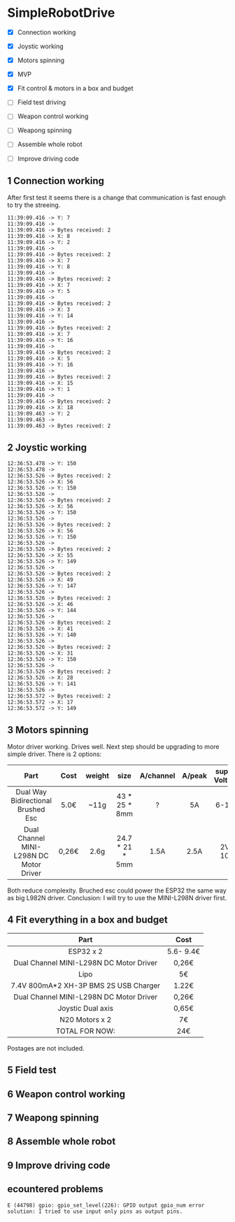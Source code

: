 # SimpleRobotDrive

- [x] Connection working
- [x] Joystic working 
- [x] Motors spinning
- [x] MVP
- [x] Fit control & motors in a box and budget
- [ ] Field test driving
- [ ] Weapon control working
- [ ] Weapong spinning
- [ ] Assemble whole robot
- [ ] Improve driving code


## 1 Connection working
After first test it seems there is a change that communication is fast enough to try the streeing.
```
11:39:09.416 -> Y: 7
11:39:09.416 -> 
11:39:09.416 -> Bytes received: 2
11:39:09.416 -> X: 8
11:39:09.416 -> Y: 2
11:39:09.416 -> 
11:39:09.416 -> Bytes received: 2
11:39:09.416 -> X: 7
11:39:09.416 -> Y: 8
11:39:09.416 -> 
11:39:09.416 -> Bytes received: 2
11:39:09.416 -> X: 7
11:39:09.416 -> Y: 5
11:39:09.416 -> 
11:39:09.416 -> Bytes received: 2
11:39:09.416 -> X: 3
11:39:09.416 -> Y: 14
11:39:09.416 -> 
11:39:09.416 -> Bytes received: 2
11:39:09.416 -> X: 7
11:39:09.416 -> Y: 16
11:39:09.416 -> 
11:39:09.416 -> Bytes received: 2
11:39:09.416 -> X: 5
11:39:09.416 -> Y: 16
11:39:09.416 -> 
11:39:09.416 -> Bytes received: 2
11:39:09.416 -> X: 15
11:39:09.416 -> Y: 1
11:39:09.416 -> 
11:39:09.416 -> Bytes received: 2
11:39:09.416 -> X: 18
11:39:09.463 -> Y: 2
11:39:09.463 -> 
11:39:09.463 -> Bytes received: 2
```
## 2 Joystic working 

```
12:36:53.478 -> Y: 150
12:36:53.478 -> 
12:36:53.526 -> Bytes received: 2
12:36:53.526 -> X: 56
12:36:53.526 -> Y: 150
12:36:53.526 -> 
12:36:53.526 -> Bytes received: 2
12:36:53.526 -> X: 56
12:36:53.526 -> Y: 150
12:36:53.526 -> 
12:36:53.526 -> Bytes received: 2
12:36:53.526 -> X: 56
12:36:53.526 -> Y: 150
12:36:53.526 -> 
12:36:53.526 -> Bytes received: 2
12:36:53.526 -> X: 55
12:36:53.526 -> Y: 149
12:36:53.526 -> 
12:36:53.526 -> Bytes received: 2
12:36:53.526 -> X: 49
12:36:53.526 -> Y: 147
12:36:53.526 -> 
12:36:53.526 -> Bytes received: 2
12:36:53.526 -> X: 46
12:36:53.526 -> Y: 144
12:36:53.526 -> 
12:36:53.526 -> Bytes received: 2
12:36:53.526 -> X: 41
12:36:53.526 -> Y: 140
12:36:53.526 -> 
12:36:53.526 -> Bytes received: 2
12:36:53.526 -> X: 31
12:36:53.526 -> Y: 150
12:36:53.526 -> 
12:36:53.526 -> Bytes received: 2
12:36:53.526 -> X: 28
12:36:53.526 -> Y: 141
12:36:53.526 -> 
12:36:53.572 -> Bytes received: 2
12:36:53.572 -> X: 17
12:36:53.572 -> Y: 149
```
## 3 Motors spinning

Motor driver working.
Drives well.
Next step should be upgrading to more simple driver.
There is 2 options: 

| Part      | Cost      | weight        | size    | A/channel   |A/peak   | supply Voltage   |  
| :---:     | :---:     | :---:         | :---:     |:---:      |:---:    |:---: |
| Dual Way Bidirectional Brushed Esc    | 5.0€      | ~11g   |43 * 25 * 8mm     |?      |5A     |6-19V   |
| Dual Channel MINI-L298N DC Motor Driver | 0,26€   | 2.6g   |24.7 * 21 * 5mm   |1.5A   |2.5A   |2V-10V   |

Both reduce complexity. Bruched esc could power the ESP32 the same way as big L982N driver.
Conclusion: I will try to use the MINI-L298N driver first.

## 4 Fit everything in a box and budget

| Part      | Cost      | 
| :---:     | :---:     | 
| ESP32 x 2  | 5.6- 9.4€      | 
| Dual Channel MINI-L298N DC Motor Driver | 0,26€   | 
| Lipo | 5€   | 
| 7.4V 800mA*2 XH-3P BMS 2S USB Charger | 1.22€   | 
| Dual Channel MINI-L298N DC Motor Driver | 0,26€   | 
| Joystic Dual axis | 0,65€   | 
| N20 Motors x 2 | 7€ | 
| TOTAL FOR NOW: | 24€ | 

Postages are not included. 

## 5 Field test
## 6 Weapon control working
## 7 Weapong spinning
## 8 Assemble whole robot
## 9 Improve driving code

## ecountered problems

```
E (44798) gpio: gpio_set_level(226): GPIO output gpio_num error
solution: I tried to use input only pins as output pins.
```